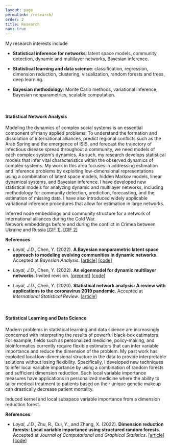 ```yaml
---
layout: page
permalink: /research/
order: 2
title: Research
nav: true
---
```


My research interests include

* **Statistical inference for networks**: latent space models, community detection, dynamic and multilayer networks, Bayesian inference.

* **Statistical learning and data science**: classification, regression, dimension reduction, clustering, visualization, random forests and trees, deep learning.

* **Bayesian methodology**: Monte Carlo methods, variational inference, Bayesian nonparametrics, scalable computation.

<br>

#### Statistical Network Analysis

Modeling the dynamics of complex social systems is an essential component of many applied problems. To understand the formation and dissolution of international alliances, predict regional conflicts such as the Arab Spring and the emergence of ISIS, and forecast the trajectory of infectious disease spread throughout a community, we need models of each complex system’s dynamics. As such, my research develops statistical models that infer vital characteristics within the observed dynamics of complex systems. My work in this area focuses in addressing estimation and inference problems by exploiting low-dimensional representations using a combination of latent space models, hidden Markov models, linear dynamical systems, and Bayesian inference. I have developed new statistical models for analyzing dynamic and multilayer networks, including methodology for community detection, prediction, forecasting, and the estimation of missing data. I have also introduced widely applicable variational inference procedures that allow for estimation in large networks.

<div class="row justify-content-sm-center">
    <div class="col-sm mt-3 mt-md-0">
        <img class="img-fluid" src="{{ '/assets/img/alliances_ls.jpeg' | relative_url }}" alt="" title="International alliance networks during the Cold War"/>
    </div>
</div>
<div class="caption">
   Inferred node embeddings and community structure for a network of international alliances during the Cold War.
</div>

<div class="row justify-content-sm-center">
    <div class="col-sm mt-3 mt-md-0">
        <img class="img-fluid" src="{{ '/assets/img/icews_latent_color.png' | relative_url }}" alt="" title="International alliance networks during the Cold War"/>
    </div>
</div>
<div class="caption">
    Network embeddings before and during the conflict in Crimea between Ukraine and Russia
    <a href="/assets/gif/icews.gif">[GIF 1]</a>.
    <a href="/assets/gif/russia_ukraine.gif">[GIF 2]</a>
</div>

**References**

* *Loyal, J.D.*, Chen, Y. (2022). **A Bayesian nonparametric latent space approach to modeling evolving communities in dynamic networks**. Accepted at *Bayesian Analysis*.
[[article]](https://projecteuclid.org/journals/bayesian-analysis/advance-publication/A-Bayesian-Nonparametric-Latent-Space-Approach-to-Modeling-Evolving-Communities/10.1214/21-BA1300.full) [[code]](https://github.com/joshloyal/dynetlsm)

* *Loyal, J.D.*, Chen, Y. (2022). **An eigenmodel for dynamic multilayer networks**. Invited revision.
[[preprint]](https://arxiv.org/abs/2103.12831) [[code]](https://github.com/joshloyal/multidynet)

* *Loyal, J.D.*, Chen, Y. (2020). **Statistical network analysis: A review with applications to the coronavirus 2019 pandemic**. Accepted at *International Statistical Review*.
[[article]](https://onlinelibrary.wiley.com/doi/full/10.1111/insr.12398)

<br>

#### Statistical Learning and Data Science

Modern problems in statistical learning and data science are increasingly concerned with interpreting the results of powerful black-box estimators. For example, fields such as personalized medicine, policy-making, and bioinformatics currently require flexible estimators that can infer variable importance and reduce the dimension of the problem. My past work has exploited local low-dimensional structure in the data to provide interpretable solutions without losing flexibility. Specifically, I developed new techniques to infer local variable importance by using a combination of random forests and sufficient dimension reduction. Such local variable importance measures have applications in personalized medicine where the ability to tailor medical treatment to patients based on their unique genetic makeup can drastically decrease patient mortality.

<div class="row justify-content-sm-center">
    <div class="col-sm mt-3 mt-md-0">
        <img class="img-fluid" src="{{ '/assets/img/kernel_comp.jpeg' | relative_url }}" alt="" title=""/>
    </div>
</div>
<div class="row justify-content-sm-center">
    <div class="col-sm mt-3 mt-md-0">
        <img class="img-fluid" src="{{ '/assets/img/local_svi.jpeg' | relative_url }}" alt="" title=""/>
    </div>
</div>
<div class="caption">
   Induced kernel and local subspace variable importance from a dimension reduction forest.
</div>

**References**:

* *Loyal, J.D.*, Zhu, R., Cui, Y., and Zhang, X. (2022). **Dimension reduction forests: Local variable importance using structured random forests**. Accepted at *Journal of Computational and Graphical Statistics*.
[[article]](https://www.tandfonline.com/doi/full/10.1080/10618600.2022.2069777) [[code]](https://github.com/joshloyal/drforest)
